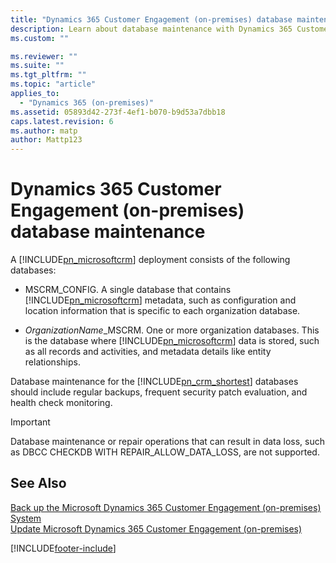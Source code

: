 ```yaml
---
title: "Dynamics 365 Customer Engagement (on-premises) database maintenance | Microsoft Docs"
description: Learn about database maintenance with Dynamics 365 Customer Engagement (on-premises)
ms.custom: ""

ms.reviewer: ""
ms.suite: ""
ms.tgt_pltfrm: ""
ms.topic: "article"
applies_to: 
  - "Dynamics 365 (on-premises)"
ms.assetid: 05893d42-273f-4ef1-b070-b9d53a7dbb18
caps.latest.revision: 6
ms.author: matp
author: Mattp123
---
```

# Dynamics 365 Customer Engagement (on-premises) database maintenance



A [!INCLUDE[pn_microsoftcrm](../includes/pn-microsoftcrm.md)] deployment consists of the following databases:  
  
-   MSCRM_CONFIG. A single database that contains [!INCLUDE[pn_microsoftcrm](../includes/pn-microsoftcrm.md)] metadata, such as configuration and location information that is specific to each organization database.  
  
-   *OrganizationName*_MSCRM. One or more organization databases. This is the database where [!INCLUDE[pn_microsoftcrm](../includes/pn-microsoftcrm.md)] data is stored, such as all records and activities, and metadata details like entity relationships.  
  
 Database maintenance for the [!INCLUDE[pn_crm_shortest](../includes/pn-crm-shortest.md)] databases should include regular backups, frequent security patch evaluation, and health check monitoring.  
  
> [!IMPORTANT]
>  Database maintenance or repair operations that can result in  data loss, such as DBCC CHECKDB WITH REPAIR_ALLOW_DATA_LOSS, are not supported.  
  
  
## See Also  
 [Back up the Microsoft Dynamics 365 Customer Engagement (on-premises) System](back-up-the-microsoft-dynamics-365-system.md) </br>
 [Update Microsoft Dynamics 365 Customer Engagement (on-premises)](update-microsoft-dynamics-crm.md) 


[!INCLUDE[footer-include](../../../includes/footer-banner.md)]
